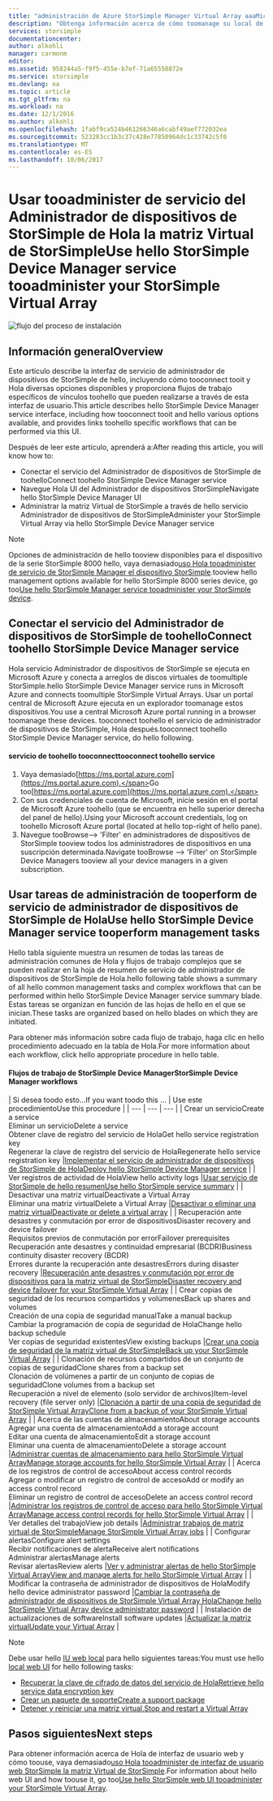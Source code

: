 ```yaml
---
title: "administración de Azure StorSimple Manager Virtual Array aaaMicrosoft | Documentos de Microsoft"
description: "Obtenga información acerca de cómo toomanage su local de StorSimple Virtual Array mediante el servicio de administrador de dispositivos de StorSimple de hello en Hola portal de Azure."
services: storsimple
documentationcenter: 
author: alkohli
manager: carmonm
editor: 
ms.assetid: 958244a5-f9f5-455e-b7ef-71a65558872e
ms.service: storsimple
ms.devlang: na
ms.topic: article
ms.tgt_pltfrm: na
ms.workload: na
ms.date: 12/1/2016
ms.author: alkohli
ms.openlocfilehash: 1fabf9ca524b461266346a6cabf49aef772032ea
ms.sourcegitcommit: 523283cc1b3c37c428e77850964dc1c33742c5f0
ms.translationtype: MT
ms.contentlocale: es-ES
ms.lasthandoff: 10/06/2017
---
```

# <a name="use-hello-storsimple-device-manager-service-tooadminister-your-storsimple-virtual-array"></a><span data-ttu-id="7e41c-103">Usar tooadminister de servicio del Administrador de dispositivos de StorSimple de Hola la matriz Virtual de StorSimple</span><span class="sxs-lookup"><span data-stu-id="7e41c-103">Use hello StorSimple Device Manager service tooadminister your StorSimple Virtual Array</span></span>
![flujo del proceso de instalación](./media/storsimple-virtual-array-manager-service-administration/manage4.png)

## <a name="overview"></a><span data-ttu-id="7e41c-105">Información general</span><span class="sxs-lookup"><span data-stu-id="7e41c-105">Overview</span></span>
<span data-ttu-id="7e41c-106">Este artículo describe la interfaz de servicio de administrador de dispositivos de StorSimple de hello, incluyendo cómo tooconnect tooit y Hola diversas opciones disponibles y proporciona flujos de trabajo específicos de vínculos toohello que pueden realizarse a través de esta interfaz de usuario.</span><span class="sxs-lookup"><span data-stu-id="7e41c-106">This article describes hello StorSimple Device Manager service interface, including how tooconnect tooit and hello various options available, and provides links toohello specific workflows that can be performed via this UI.</span></span>

<span data-ttu-id="7e41c-107">Después de leer este artículo, aprenderá a:</span><span class="sxs-lookup"><span data-stu-id="7e41c-107">After reading this article, you will know how to:</span></span>

* <span data-ttu-id="7e41c-108">Conectar el servicio del Administrador de dispositivos de StorSimple de toohello</span><span class="sxs-lookup"><span data-stu-id="7e41c-108">Connect toohello StorSimple Device Manager service</span></span>
* <span data-ttu-id="7e41c-109">Navegue Hola UI del Administrador de dispositivos StorSimple</span><span class="sxs-lookup"><span data-stu-id="7e41c-109">Navigate hello StorSimple Device Manager UI</span></span>
* <span data-ttu-id="7e41c-110">Administrar la matriz Virtual de StorSimple a través de hello servicio Administrador de dispositivos de StorSimple</span><span class="sxs-lookup"><span data-stu-id="7e41c-110">Administer your StorSimple Virtual Array via hello StorSimple Device Manager service</span></span>

> [!NOTE]
> <span data-ttu-id="7e41c-111">Opciones de administración de hello tooview disponibles para el dispositivo de la serie StorSimple 8000 hello, vaya demasiado[uso Hola tooadminister de servicio de StorSimple Manager el dispositivo StorSimple](storsimple-manager-service-administration.md).</span><span class="sxs-lookup"><span data-stu-id="7e41c-111">tooview hello management options available for hello StorSimple 8000 series device, go too[Use hello StorSimple Manager service tooadminister your StorSimple device](storsimple-manager-service-administration.md).</span></span>
> 
> 

## <a name="connect-toohello-storsimple-device-manager-service"></a><span data-ttu-id="7e41c-112">Conectar el servicio del Administrador de dispositivos de StorSimple de toohello</span><span class="sxs-lookup"><span data-stu-id="7e41c-112">Connect toohello StorSimple Device Manager service</span></span>
<span data-ttu-id="7e41c-113">Hola servicio Administrador de dispositivos de StorSimple se ejecuta en Microsoft Azure y conecta a arreglos de discos virtuales de toomultiple StorSimple.</span><span class="sxs-lookup"><span data-stu-id="7e41c-113">hello StorSimple Device Manager service runs in Microsoft Azure and connects toomultiple StorSimple Virtual Arrays.</span></span> <span data-ttu-id="7e41c-114">Usar un portal central de Microsoft Azure ejecuta en un explorador toomanage estos dispositivos.</span><span class="sxs-lookup"><span data-stu-id="7e41c-114">You use a central Microsoft Azure portal running in a browser toomanage these devices.</span></span> <span data-ttu-id="7e41c-115">tooconnect toohello el servicio de administrador de dispositivos de StorSimple, Hola después.</span><span class="sxs-lookup"><span data-stu-id="7e41c-115">tooconnect toohello StorSimple Device Manager service, do hello following.</span></span>

#### <a name="tooconnect-toohello-service"></a><span data-ttu-id="7e41c-116">servicio de toohello tooconnect</span><span class="sxs-lookup"><span data-stu-id="7e41c-116">tooconnect toohello service</span></span>
1. <span data-ttu-id="7e41c-117">Vaya demasiado[https://ms.portal.azure.com](https://ms.portal.azure.com).</span><span class="sxs-lookup"><span data-stu-id="7e41c-117">Go too[https://ms.portal.azure.com](https://ms.portal.azure.com).</span></span>
2. <span data-ttu-id="7e41c-118">Con sus credenciales de cuenta de Microsoft, inicie sesión en el portal de Microsoft Azure toohello (que se encuentra en hello superior derecha del panel de hello).</span><span class="sxs-lookup"><span data-stu-id="7e41c-118">Using your Microsoft account credentials, log on toohello Microsoft Azure portal (located at hello top-right of hello pane).</span></span>
3. <span data-ttu-id="7e41c-119">Navegue tooBrowse--> 'Filter' en administradores de dispositivos de StorSimple tooview todos los administradores de dispositivos en una suscripción determinada.</span><span class="sxs-lookup"><span data-stu-id="7e41c-119">Navigate tooBrowse --> 'Filter' on StorSimple Device Managers tooview all your device managers in a given subscription.</span></span>

## <a name="use-hello-storsimple-device-manager-service-tooperform-management-tasks"></a><span data-ttu-id="7e41c-120">Usar tareas de administración de tooperform de servicio de administrador de dispositivos de StorSimple de Hola</span><span class="sxs-lookup"><span data-stu-id="7e41c-120">Use hello StorSimple Device Manager service tooperform management tasks</span></span>
<span data-ttu-id="7e41c-121">Hello tabla siguiente muestra un resumen de todas las tareas de administración comunes de Hola y flujos de trabajo complejos que se pueden realizar en la hoja de resumen de servicio de administrador de dispositivos de StorSimple de Hola.</span><span class="sxs-lookup"><span data-stu-id="7e41c-121">hello following table shows a summary of all hello common management tasks and complex workflows that can be performed within hello StorSimple Device Manager service summary blade.</span></span> <span data-ttu-id="7e41c-122">Estas tareas se organizan en función de las hojas de hello en el que se inician.</span><span class="sxs-lookup"><span data-stu-id="7e41c-122">These tasks are organized based on hello blades on which they are initiated.</span></span>

<span data-ttu-id="7e41c-123">Para obtener más información sobre cada flujo de trabajo, haga clic en hello procedimiento adecuado en la tabla de Hola.</span><span class="sxs-lookup"><span data-stu-id="7e41c-123">For more information about each workflow, click hello appropriate procedure in hello table.</span></span>

#### <a name="storsimple-device-manager-workflows"></a><span data-ttu-id="7e41c-124">Flujos de trabajo de StorSimple Device Manager</span><span class="sxs-lookup"><span data-stu-id="7e41c-124">StorSimple Device Manager workflows</span></span>
| <span data-ttu-id="7e41c-125">Si desea toodo esto...</span><span class="sxs-lookup"><span data-stu-id="7e41c-125">If you want toodo this ...</span></span> | <span data-ttu-id="7e41c-126">Use este procedimiento</span><span class="sxs-lookup"><span data-stu-id="7e41c-126">Use this procedure</span></span> |
| --- | --- | --- |
| <span data-ttu-id="7e41c-127">Crear un servicio</span><span class="sxs-lookup"><span data-stu-id="7e41c-127">Create a service</span></span></br><span data-ttu-id="7e41c-128">Eliminar un servicio</span><span class="sxs-lookup"><span data-stu-id="7e41c-128">Delete a service</span></span></br><span data-ttu-id="7e41c-129">Obtener clave de registro del servicio de Hola</span><span class="sxs-lookup"><span data-stu-id="7e41c-129">Get hello service registration key</span></span></br><span data-ttu-id="7e41c-130">Regenerar la clave de registro del servicio de Hola</span><span class="sxs-lookup"><span data-stu-id="7e41c-130">Regenerate hello service registration key</span></span> |[<span data-ttu-id="7e41c-131">Implementar el servicio de administrador de dispositivos de StorSimple de Hola</span><span class="sxs-lookup"><span data-stu-id="7e41c-131">Deploy hello StorSimple Device Manager service</span></span>](storsimple-virtual-array-manage-service.md) |
| <span data-ttu-id="7e41c-132">Ver registros de actividad de Hola</span><span class="sxs-lookup"><span data-stu-id="7e41c-132">View hello activity logs</span></span> |[<span data-ttu-id="7e41c-133">Usar servicio de StorSimple de hello resumen</span><span class="sxs-lookup"><span data-stu-id="7e41c-133">Use hello StorSimple service summary</span></span>](storsimple-virtual-array-service-summary.md) |
| <span data-ttu-id="7e41c-134">Desactivar una matriz virtual</span><span class="sxs-lookup"><span data-stu-id="7e41c-134">Deactivate a Virtual Array</span></span></br><span data-ttu-id="7e41c-135">Eliminar una matriz virtual</span><span class="sxs-lookup"><span data-stu-id="7e41c-135">Delete a Virtual Array</span></span> |[<span data-ttu-id="7e41c-136">Desactivar o eliminar una matriz virtual</span><span class="sxs-lookup"><span data-stu-id="7e41c-136">Deactivate or delete a virtual array</span></span>](storsimple-virtual-array-deactivate-and-delete-device.md) |
| <span data-ttu-id="7e41c-137">Recuperación ante desastres y conmutación por error de dispositivos</span><span class="sxs-lookup"><span data-stu-id="7e41c-137">Disaster recovery and device failover</span></span></br><span data-ttu-id="7e41c-138">Requisitos previos de conmutación por error</span><span class="sxs-lookup"><span data-stu-id="7e41c-138">Failover prerequisites</span></span></br><span data-ttu-id="7e41c-139">Recuperación ante desastres y continuidad empresarial (BCDR)</span><span class="sxs-lookup"><span data-stu-id="7e41c-139">Business continuity disaster recovery (BCDR)</span></span></br><span data-ttu-id="7e41c-140">Errores durante la recuperación ante desastres</span><span class="sxs-lookup"><span data-stu-id="7e41c-140">Errors during disaster recovery</span></span> |[<span data-ttu-id="7e41c-141">Recuperación ante desastres y conmutación por error de dispositivos para la matriz virtual de StorSimple</span><span class="sxs-lookup"><span data-stu-id="7e41c-141">Disaster recovery and device failover for your StorSimple Virtual Array</span></span>](storsimple-virtual-array-failover-dr.md) |
| <span data-ttu-id="7e41c-142">Crear copias de seguridad de los recursos compartidos y volúmenes</span><span class="sxs-lookup"><span data-stu-id="7e41c-142">Back up shares and volumes</span></span></br><span data-ttu-id="7e41c-143">Creación de una copia de seguridad manual</span><span class="sxs-lookup"><span data-stu-id="7e41c-143">Take a manual backup</span></span></br><span data-ttu-id="7e41c-144">Cambiar la programación de copia de seguridad de Hola</span><span class="sxs-lookup"><span data-stu-id="7e41c-144">Change hello backup schedule</span></span></br><span data-ttu-id="7e41c-145">Ver copias de seguridad existentes</span><span class="sxs-lookup"><span data-stu-id="7e41c-145">View existing backups</span></span> |[<span data-ttu-id="7e41c-146">Crear una copia de seguridad de la matriz virtual de StorSimple</span><span class="sxs-lookup"><span data-stu-id="7e41c-146">Back up your StorSimple Virtual Array</span></span>](storsimple-virtual-array-backup.md) |
| <span data-ttu-id="7e41c-147">Clonación de recursos compartidos de un conjunto de copias de seguridad</span><span class="sxs-lookup"><span data-stu-id="7e41c-147">Clone shares from a backup set</span></span></br><span data-ttu-id="7e41c-148">Clonación de volúmenes a partir de un conjunto de copias de seguridad</span><span class="sxs-lookup"><span data-stu-id="7e41c-148">Clone volumes from a backup set</span></span></br><span data-ttu-id="7e41c-149">Recuperación a nivel de elemento (solo servidor de archivos)</span><span class="sxs-lookup"><span data-stu-id="7e41c-149">Item-level recovery (file server only)</span></span> |[<span data-ttu-id="7e41c-150">Clonación a partir de una copia de seguridad de StorSimple Virtual Array</span><span class="sxs-lookup"><span data-stu-id="7e41c-150">Clone from a backup of your StorSimple Virtual Array</span></span>](storsimple-virtual-array-clone.md) |
| <span data-ttu-id="7e41c-151">Acerca de las cuentas de almacenamiento</span><span class="sxs-lookup"><span data-stu-id="7e41c-151">About  storage accounts</span></span></br><span data-ttu-id="7e41c-152">Agregar una cuenta de almacenamiento</span><span class="sxs-lookup"><span data-stu-id="7e41c-152">Add a storage account</span></span></br><span data-ttu-id="7e41c-153">Editar una cuenta de almacenamiento</span><span class="sxs-lookup"><span data-stu-id="7e41c-153">Edit a storage account</span></span></br><span data-ttu-id="7e41c-154">Eliminar una cuenta de almacenamiento</span><span class="sxs-lookup"><span data-stu-id="7e41c-154">Delete a storage account</span></span> |[<span data-ttu-id="7e41c-155">Administrar cuentas de almacenamiento para hello StorSimple Virtual Array</span><span class="sxs-lookup"><span data-stu-id="7e41c-155">Manage storage accounts for hello StorSimple Virtual Array</span></span>](storsimple-virtual-array-manage-storage-accounts.md) |
| <span data-ttu-id="7e41c-156">Acerca de los registros de control de acceso</span><span class="sxs-lookup"><span data-stu-id="7e41c-156">About access control records</span></span></br><span data-ttu-id="7e41c-157">Agregar o modificar un registro de control de acceso</span><span class="sxs-lookup"><span data-stu-id="7e41c-157">Add or modify an access control record</span></span> </br><span data-ttu-id="7e41c-158">Eliminar un registro de control de acceso</span><span class="sxs-lookup"><span data-stu-id="7e41c-158">Delete an access control record</span></span> |[<span data-ttu-id="7e41c-159">Administrar los registros de control de acceso para hello StorSimple Virtual Array</span><span class="sxs-lookup"><span data-stu-id="7e41c-159">Manage access control records for hello StorSimple Virtual Array</span></span>](storsimple-virtual-array-manage-acrs.md) |
| <span data-ttu-id="7e41c-160">Ver detalles del trabajo</span><span class="sxs-lookup"><span data-stu-id="7e41c-160">View job details</span></span> |[<span data-ttu-id="7e41c-161">Administrar trabajos de matriz virtual de StorSimple</span><span class="sxs-lookup"><span data-stu-id="7e41c-161">Manage StorSimple Virtual Array jobs</span></span>](storsimple-virtual-array-manage-jobs.md) |
| <span data-ttu-id="7e41c-162">Configurar alertas</span><span class="sxs-lookup"><span data-stu-id="7e41c-162">Configure alert settings</span></span></br><span data-ttu-id="7e41c-163">Recibir notificaciones de alerta</span><span class="sxs-lookup"><span data-stu-id="7e41c-163">Receive alert notifications</span></span></br><span data-ttu-id="7e41c-164">Administrar alertas</span><span class="sxs-lookup"><span data-stu-id="7e41c-164">Manage alerts</span></span></br><span data-ttu-id="7e41c-165">Revisar alertas</span><span class="sxs-lookup"><span data-stu-id="7e41c-165">Review alerts</span></span> |[<span data-ttu-id="7e41c-166">Ver y administrar alertas de hello StorSimple Virtual Array</span><span class="sxs-lookup"><span data-stu-id="7e41c-166">View and manage alerts for hello StorSimple Virtual Array</span></span>](storsimple-virtual-array-manage-alerts.md) |
| <span data-ttu-id="7e41c-167">Modificar la contraseña de administrador de dispositivos de Hola</span><span class="sxs-lookup"><span data-stu-id="7e41c-167">Modify hello device administrator password</span></span> |[<span data-ttu-id="7e41c-168">Cambiar la contraseña de administrador de dispositivos de StorSimple Virtual Array Hola</span><span class="sxs-lookup"><span data-stu-id="7e41c-168">Change hello StorSimple Virtual Array device administrator password</span></span>](storsimple-virtual-array-change-device-admin-password.md) |
| <span data-ttu-id="7e41c-169">Instalación de actualizaciones de software</span><span class="sxs-lookup"><span data-stu-id="7e41c-169">Install software updates</span></span> |[<span data-ttu-id="7e41c-170">Actualizar la matriz virtual</span><span class="sxs-lookup"><span data-stu-id="7e41c-170">Update your Virtual Array</span></span>](storsimple-virtual-array-install-update.md) |

> [!NOTE]
> <span data-ttu-id="7e41c-171">Debe usar hello [IU web local](storsimple-ova-web-ui-admin.md) para hello siguientes tareas:</span><span class="sxs-lookup"><span data-stu-id="7e41c-171">You must use hello [local web UI](storsimple-ova-web-ui-admin.md) for hello following tasks:</span></span>
> 
> * [<span data-ttu-id="7e41c-172">Recuperar la clave de cifrado de datos del servicio de Hola</span><span class="sxs-lookup"><span data-stu-id="7e41c-172">Retrieve hello service data encryption key</span></span>](storsimple-ova-web-ui-admin.md#get-the-service-data-encryption-key)
> * [<span data-ttu-id="7e41c-173">Crear un paquete de soporte</span><span class="sxs-lookup"><span data-stu-id="7e41c-173">Create a support package</span></span>](storsimple-ova-web-ui-admin.md#generate-a-log-package)
> * [<span data-ttu-id="7e41c-174">Detener y reiniciar una matriz virtual.</span><span class="sxs-lookup"><span data-stu-id="7e41c-174">Stop and restart a Virtual Array</span></span>](storsimple-ova-web-ui-admin.md#shut-down-and-restart-your-device)
> 
> 

## <a name="next-steps"></a><span data-ttu-id="7e41c-175">Pasos siguientes</span><span class="sxs-lookup"><span data-stu-id="7e41c-175">Next steps</span></span>
<span data-ttu-id="7e41c-176">Para obtener información acerca de Hola de interfaz de usuario web y cómo toouse, vaya demasiado[uso Hola tooadminister de interfaz de usuario web StorSimple la matriz Virtual de StorSimple](storsimple-ova-web-ui-admin.md).</span><span class="sxs-lookup"><span data-stu-id="7e41c-176">For information about hello web UI and how toouse it, go too[Use hello StorSimple web UI tooadminister your StorSimple Virtual Array](storsimple-ova-web-ui-admin.md).</span></span>

